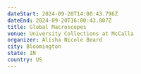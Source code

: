 ```yaml
---
dateStart: 2024-09-20T14:00:43.796Z
dateEnd: 2024-09-20T16:00:43.807Z
title: Global Macroscopes
venue: University Collections at McCalla
organizer: Alisha Nicole Beard
city: Bloomington
state: IN
country: US
---
```

